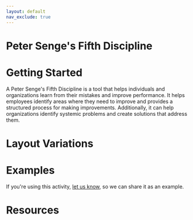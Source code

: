 ```yaml
---
layout: default
nav_exclude: true
---
```


# Peter Senge's Fifth Discipline

# Getting Started

A Peter Senge's Fifth Discipline is a tool that helps individuals and organizations learn from their mistakes and improve performance. It helps employees identify areas where they need to improve and provides a structured process for making improvements. Additionally, it can help organizations identify systemic problems and create solutions that address them.

# Layout Variations
# Examples
If you're using this activity, [let us know](https://github.com/Standards-and-Practices/structured-rapid-development/issues/new?assignees=&labels=documentation&template=example-submission.md&title=Example+of+%5Byour+pattern+here%5D), so we can share it as an example.
# Resources